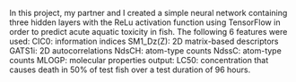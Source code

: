 In this project, my partner and I created a simple neural network containing three hidden layers with the ReLu activation function using TensorFlow in order to predict acute aquatic toxicity in fish. The following 6 features were used:
  CIC0: information indices
  SM1_Dz(Z): 2D matrix-based descriptors
  GATS1i: 2D autocorrelations
  NdsCH: atom-type counts
  NdssC: atom-type counts
  MLOGP: molecular properties
  output:
  LC50: concentration that causes death in 50% of test fish over a test duration of 96 hours.
